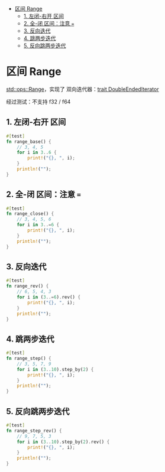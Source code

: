 - [区间 Range](#区间-range)
	- [1. 左闭-右开 区间](#1-左闭-右开-区间)
	- [2. 全-闭 区间：注意 `=`](#2-全-闭-区间注意-)
	- [3. 反向迭代](#3-反向迭代)
	- [4. 跳两步迭代](#4-跳两步迭代)
	- [5. 反向跳两步迭代](#5-反向跳两步迭代)

# 区间 Range

[std::ops::Range](https://doc.rust-lang.org/std/ops/struct.Range.html)，实现了 双向迭代器：[trait DoubleEndedIterator](https://doc.rust-lang.org/std/iter/trait.DoubleEndedIterator.html)

经过测试：不支持 f32 / f64

## 1. 左闭-右开 区间

```rs
#[test]
fn range_base() {
	// 3, 4, 5
	for i in 3..6 {
		print!("{}, ", i);
	}
	println!("");
}
```

## 2. 全-闭 区间：注意 `=`

``` rs
#[test]
fn range_close() {
	// 3, 4, 5, 6
	for i in 3..=6 {
		print!("{}, ", i);
	}
	println!("");
}
```

## 3. 反向迭代

``` rs
#[test]
fn range_rev() {
	// 6, 5, 4, 3
	for i in (3..=6).rev() {
		print!("{}, ", i);
	}
	println!("");
}
```

## 4. 跳两步迭代

``` rs
#[test]
fn range_step() {
	// 3, 5, 7, 9
	for i in (3..10).step_by(2) {
		print!("{}, ", i);
	}
	println!("");
}
```

## 5. 反向跳两步迭代

``` rs
#[test]
fn range_step_rev() {
	// 9, 7, 5, 3
	for i in (3..10).step_by(2).rev() {
		print!("{}, ", i);
	}
	println!("");
}
```